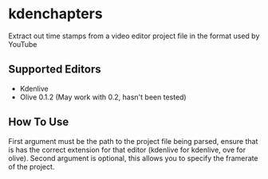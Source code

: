# kdenchapters

Extract out time stamps from a video editor project file in the format used by YouTube

## Supported Editors
+ Kdenlive
+ Olive 0.1.2 (May work with 0.2, hasn't been tested)

## How To Use
First argument must be the path to the project file being parsed, ensure that is has the correct extension for that editor (kdenlive for kdenlive, ove for olive).
Second argument is optional, this allows you to specify the framerate of the project.
